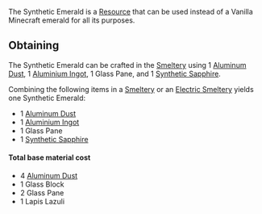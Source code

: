 The Synthetic Emerald is a [Resource](https://github.com/Slimefun/Slimefun4/wiki/Resources) that can be used instead of a Vanilla Minecraft emerald for all its purposes.

## Obtaining
The Synthetic Emerald can be crafted in the [Smeltery](https://github.com/Slimefun/Slimefun4/wiki/Smeltery) using 1 [Aluminum Dust](https://github.com/Slimefun/Slimefun4/wiki/Dusts), 1 [Aluminium Ingot](https://github.com/Slimefun/Slimefun4/wiki/Ingots), 1 Glass Pane, and 1 [Synthetic Sapphire](https://github.com/Slimefun/Slimefun4/wiki/Synthetic-Sapphire).

Combining the following items in a [Smeltery](https://github.com/Slimefun/Slimefun4/wiki/Smeltery) or an [Electric Smeltery](https://github.com/Slimefun/Slimefun4/wiki/Electric-Smeltery) yields one Synthetic Emerald:

* 1 [Aluminum Dust](https://github.com/Slimefun/Slimefun4/wiki/Dusts)
* 1 [Aluminium Ingot](https://github.com/Slimefun/Slimefun4/wiki/Ingots)
* 1 Glass Pane
* 1 [Synthetic Sapphire](https://github.com/Slimefun/Slimefun4/wiki/Synthetic-Sapphire)

#### Total base material cost 

* 4 [Aluminum Dust](https://github.com/Slimefun/Slimefun4/wiki/Aluminum-Dust)
* 1 Glass Block
* 2 Glass Pane
* 1 Lapis Lazuli
